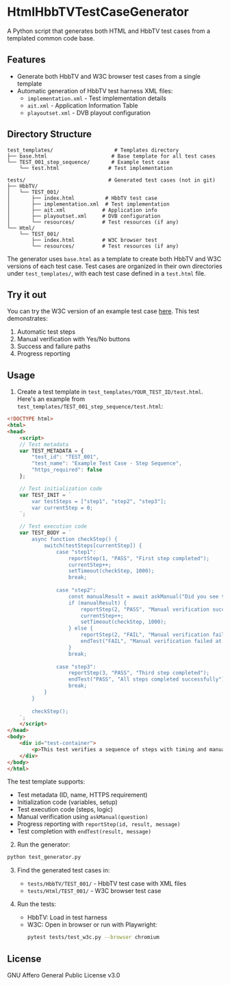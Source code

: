 # HtmlHbbTVTestCaseGenerator

A Python script that generates both HTML and HbbTV test cases from a templated common code base.

## Features

- Generate both HbbTV and W3C browser test cases from a single template
- Automatic generation of HbbTV test harness XML files:
  - `implementation.xml` - Test implementation details
  - `ait.xml` - Application Information Table
  - `playoutset.xml` - DVB playout configuration

## Directory Structure

```
test_templates/                    # Templates directory
├── base.html                     # Base template for all test cases
└── TEST_001_step_sequence/       # Example test case
    └── test.html                # Test implementation

tests/                           # Generated test cases (not in git)
├── HbbTV/
│   └── TEST_001/
│       ├── index.html          # HbbTV test case
│       ├── implementation.xml  # Test implementation
│       ├── ait.xml            # Application info
│       ├── playoutset.xml     # DVB configuration
│       └── resources/         # Test resources (if any)
└── Html/
    └── TEST_001/
        ├── index.html         # W3C browser test
        └── resources/         # Test resources (if any)
```

The generator uses `base.html` as a template to create both HbbTV and W3C versions of each test case. Test cases are organized in their own directories under `test_templates/`, with each test case defined in a `test.html` file.

## Try it out

You can try the W3C version of an example test case [here](https://jensk-dk.github.io/HtmlHbbTVTestCaseGenerator/test/TEST_001.html). This test demonstrates:
1. Automatic test steps
2. Manual verification with Yes/No buttons
3. Success and failure paths
4. Progress reporting

## Usage

1. Create a test template in `test_templates/YOUR_TEST_ID/test.html`. Here's an example from `test_templates/TEST_001_step_sequence/test.html`:

```html
<!DOCTYPE html>
<html>
<head>
    <script>
    // Test metadata
    var TEST_METADATA = {
        "test_id": "TEST_001",
        "test_name": "Example Test Case - Step Sequence",
        "https_required": false
    };

    // Test initialization code
    var TEST_INIT = `
        var testSteps = ["step1", "step2", "step3"];
        var currentStep = 0;
    `;

    // Test execution code
    var TEST_BODY = `
        async function checkStep() {
            switch(testSteps[currentStep]) {
                case "step1":
                    reportStep(1, "PASS", "First step completed");
                    currentStep++;
                    setTimeout(checkStep, 1000);
                    break;
                    
                case "step2":
                    const manualResult = await askManual("Did you see the first step complete successfully?");
                    if (manualResult) {
                        reportStep(2, "PASS", "Manual verification successful");
                        currentStep++;
                        setTimeout(checkStep, 1000);
                    } else {
                        reportStep(2, "FAIL", "Manual verification failed");
                        endTest("FAIL", "Manual verification failed at step 2");
                    }
                    break;
                    
                case "step3":
                    reportStep(3, "PASS", "Third step completed");
                    endTest("PASS", "All steps completed successfully");
                    break;
            }
        }
        
        checkStep();
    `;
    </script>
</head>
<body>
    <div id="test-container">
        <p>This test verifies a sequence of steps with timing and manual verification.</p>
    </div>
</body>
</html>
```

The test template supports:
- Test metadata (ID, name, HTTPS requirement)
- Initialization code (variables, setup)
- Test execution code (steps, logic)
- Manual verification using `askManual(question)`
- Progress reporting with `reportStep(id, result, message)`
- Test completion with `endTest(result, message)`

2. Run the generator:
```bash
python test_generator.py
```

3. Find the generated test cases in:
   - `tests/HbbTV/TEST_001/` - HbbTV test case with XML files
   - `tests/Html/TEST_001/` - W3C browser test case

4. Run the tests:
   - HbbTV: Load in test harness
   - W3C: Open in browser or run with Playwright:
     ```bash
     pytest tests/test_w3c.py --browser chromium
     ```

## License

GNU Affero General Public License v3.0
